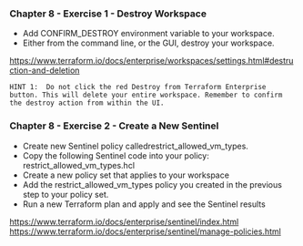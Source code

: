 ### Chapter 8 - Exercise 1 - Destroy Workspace
* Add CONFIRM_DESTROY environment variable to your workspace.
* Either from the command line, or the GUI, destroy your workspace.

https://www.terraform.io/docs/enterprise/workspaces/settings.html#destruction-and-deletion

`HINT 1:  Do not click the red Destroy from Terraform Enterprise button. This will delete your entire workspace. Remember to confirm the destroy action from within the UI.`

### Chapter 8 - Exercise 2 - Create a New Sentinel
* Create new Sentinel policy calledrestrict_allowed_vm_types.
* Copy the following Sentinel code into your policy: restrict_allowed_vm_types.hcl
* Create a new policy set that applies to your workspace
* Add the restrict_allowed_vm_types policy you created in the previous step to your policy set.
* Run a new Terraform plan and apply and see the Sentinel results

https://www.terraform.io/docs/enterprise/sentinel/index.html
https://www.terraform.io/docs/enterprise/sentinel/manage-policies.html 
